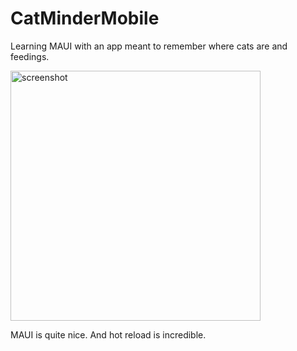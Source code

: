 # CatMinderMobile
Learning MAUI with an app meant to remember where cats are and feedings.

<img src="https://user-images.githubusercontent.com/1970959/171475136-c4a92a62-c221-4ca2-8485-37036e3bd6b9.png" alt="screenshot" width="400"/>

MAUI is quite nice. And hot reload is incredible. 
